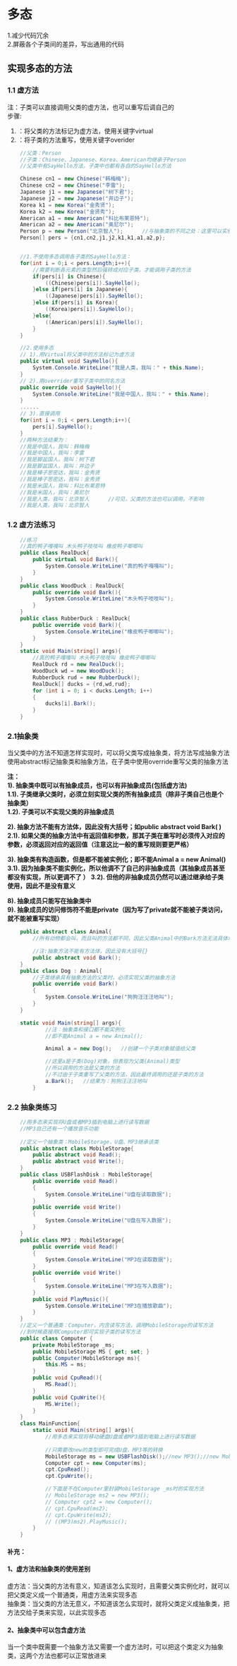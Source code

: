 # 多态
1.减少代码冗余  
2.屏蔽各个子类间的差异，写出通用的代码
## 实现多态的方法
### 1.1 虚方法 
注：子类可以直接调用父类的虚方法，也可以重写后调自己的   
步骤:    
1) ：将父类的方法标记为虚方法，使用关键字virtual  
2) ：将子类的方法重写，使用关键字overider
```cs
    //父类：Person
    //子类：Chinese、Japanese、Korea、American均继承于Person
    //父类中有SayHello方法，子类中也都有各自的SayHello方法

    Chinese cn1 = new Chinese("韩梅梅");
    Chinese cn2 = new Chinese("李雷");
    Japanese j1 = new Japanese("树下君");
    Japanese j2 = new Japanese("井边子");
    Korea k1 = new Korea("金秀贤");
    Korea k2 = new Korea("金贤秀");
    American a1 = new American("科比布莱恩特");
    American a2 = new American("奥尼尔");
    Person p = new Person("北京智人");      //与抽象类的不同之处：这里可以实例化父类对象
    Person[] pers = {cn1,cn2,j1,j2,k1,k1,a1,a2,p};


    //1.不使用多态调用各子类的SayHello方法：
    for(int i = 0;i < pers.Length;i++){
        //需要判断各元素的类型然后强转成对应子类，才能调用子类的方法
        if(pers[i] is Chinese){
            ((Chinese)pers[i]).SayHello();
        }else if(pers[i] is Japanese){
            ((Japanese)pers[i]).SayHello();
        }else if(pers[i] is Korea){
            ((Korea)pers[i]).SayHello();
        }else{ 
            ((American)pers[i]).SayHello();
        }
    }

    //2.使用多态
    // 1).用Virtual将父类中的方法标记为虚方法
    public virtual void SayHello(){
        System.Console.WriteLine("我是人类，我叫：" + this.Name);
    }
    // 2).用overrider重写子类中的同名方法
    public override void SayHello(){
        System.Console.WriteLine("我是中国人，我叫：" + this.Name);
    }
    ......
    // 3).直接调用
    for(int i = 0;i < pers.Length;i++){
        pers[i].SayHello();
    }
    //两种方法结果为：
    //我是中国人，我叫：韩梅梅
    //我是中国人，我叫：李雷
    //我是脚盆国人，我叫：树下君
    //我是脚盆国人，我叫：井边子
    //我是棒子思密达，我叫：金秀贤
    //我是棒子思密达，我叫：金秀贤
    //我是米国人，我叫：科比布莱恩特
    //我是米国人，我叫：奥尼尔
    //我是人类，我叫：北京智人      //可见，父类的方法也可以调用，不影响
    //我是人类，我叫：北京智人
```
### 1.2 虚方法练习
```cs
    //练习
    //真的鸭子嘎嘎叫 木头鸭子吱吱叫 橡皮鸭子唧唧叫
    public class RealDuck{
        public virtual void Bark(){
            System.Console.WriteLine("真的鸭子嘎嘎叫");
        }
    }
    public class WoodDuck : RealDuck{
        public override void Bark(){
            System.Console.WriteLine("木头鸭子吱吱叫");
        }
    }
    public class RubberDuck : RealDuck{
        public override void Bark(){
            System.Console.WriteLine("橡皮鸭子唧唧叫");
        }
    }
    static void Main(string[] args){
        //真的鸭子嘎嘎叫 木头鸭子吱吱叫 橡皮鸭子唧唧叫
        RealDuck rd = new RealDuck();
        WoodDuck wd = new WoodDuck();
        RubberDuck rud = new RubberDuck();
        RealDuck[] ducks = {rd,wd,rud};
        for (int i = 0; i < ducks.Length; i++)
        {
            ducks[i].Bark(); 
        }
    }
```

### 2.1抽象类
当父类中的方法不知道怎样实现时，可以将父类写成抽象类，将方法写成抽象方法  
使用abstract标记抽象类和抽象方法，在子类中使用override重写父类的抽象方法

**注：**  
**1). 抽象类中既可以有抽象成员，也可以有非抽象成员(包括虚方法)**  
**1.1). 子类继承父类时，必须立刻实现父类的所有抽象成员（除非子类自己也是个抽象类）**  
**1.2). 子类可以不实现父类的非抽象成员**  

**2). 抽象方法不能有方法体，因此没有大括号；如public abstract void Bark( )**  
**2.1). 如果父类的抽象方法中有返回值和参数，那其子类在重写时必须传入对应的参数，必须返回对应的返回值（注意这比一般的重写规则要更严格）**  

**3). 抽象类有构造函数，但是都不能被实例化；即不能Animal a = new Animal()**  
**3.1). 因为抽象类不能实例化，所以他调不了自己的非抽象成员（其抽象成员甚至都没有实现，所以更调不了 ）**
**3.2). 但他的非抽象成员仍然可以通过继承给子类使用，因此不是没有意义**  

**8). 抽象成员只能写在抽象类中**  
**9). 抽象成员的访问修饰符不能是private（因为写了private就不能被子类访问，就不能被重写实现）**
 

```cs
    public abstract class Animal{
        //所有动物都会叫，而且叫的方法都不同，因此父类Animal中的Bark方法无法具体地实现，应该写成抽象类，抽象方法

        //注:抽象方法不能有方法体，因此没有大括号{}
        public abstract void Bark();    
    }
    public class Dog : Animal{
        //子类继承具有抽象方法的父类时，必须实现父类的抽象方法
        public override void Bark()
        {
            System.Console.WriteLine("狗狗汪汪汪地叫");
        }
    }

    static void Main(string[] args){
            //注：抽象类和接口都不能实例化
            //即不能Animal a = new Animal();

            Animal a = new Dog();   //创建一个子类对象赋值给父类

            //这里a是子类(Dog)对象，但表现为父类(Animal)类型
            //所以调用的方法是父类的方法
            //不过由于子类重写了父类的方法，因此最终调用的还是子类的方法
            a.Bark();   //结果为：狗狗汪汪汪地叫
        }
```
### 2.2 抽象类练习
```cs
    //用多态来实现将U盘或者MP3插到电脑上进行读写数据
    //MP3自己还有一个播放音乐功能
    
    //定义一个抽象类：MobileStorage，U盘、MP3继承该类
    public abstract class MobileStorage{
        public abstract void Read();
        public abstract void Write();
    }
    public class USBFlashDisk : MobileStorage{
        public override void Read()
        {
            System.Console.WriteLine("U盘在读取数据");
        }
        public override void Write()
        {
            System.Console.WriteLine("U盘在写入数据");
        }
    }
    public class MP3 : MobileStorage{
        public override void Read()
        {
            System.Console.WriteLine("MP3在读取数据");
        }
        public override void Write()
        {
            System.Console.WriteLine("MP3在写入数据");
        }
        public void PlayMusic(){
            System.Console.WriteLine("MP3在播放歌曲");
        }
    }
    //定义一个普通类：Computer，内含读写方法，调用MobileStorage的读写方法
    //到时候直接用Computer即可实现子类的读写方法
    public class Computer {
        private MobileStorage _ms;
        public MobileStorage MS { get; set; }
        public Computer(MobileStorage ms){
            this.MS = ms;
        }
        public void CpuRead(){
            MS.Read();
        }
        public void CpuWrite(){
            MS.Write();
        }
    }
    class MainFunction{
        static void Main(string[] args){
            //用多态来实现将移动硬盘U盘或者MP3插到电脑上进行读写数据
            
            //只需要改new的类型即可完成U盘、MP3等的转换
            MobileStorage ms = new USBFlashDisk();//new MP3();//new MobileHD();
            Computer cpt = new Computer(ms);
            cpt.CpuRead();
            cpt.CpuWrite();

            //下面是不在Computer里封装MobileStorage _ms时的实现方法
            // MobileStorage ms2 = new MP3();
            // Computer cpt2 = new Computer();
            // cpt.CpuRead(ms2);
            // cpt.CpuWrite(ms2);
            // ((MP3)ms2).PlayMusic();
        }
    }
```
#### 补充：
#### 1、虚方法和抽象类的使用差别
虚方法：当父类的方法有意义，知道该怎么实现时，且需要父类实例化时，就可以把父类定义成一个普通类，用虚方法来实现多态  
抽象类：当父类的方法无意义，不知道该怎么实现时，就将父类定义成抽象类，把方法交给子类来实现，以此实现多态
#### 2、抽象类中可以包含虚方法
当一个类中既需要一个抽象方法又需要一个虚方法时，可以把这个类定义为抽象类，这两个方法也都可以正常放进来